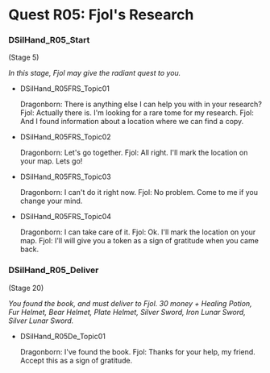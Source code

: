 # Quest R05:  Fjol's Research

### DSilHand_R05_Start 
(Stage 5)

_In this stage, Fjol may give the radiant quest to you._

* DSilHand_R05FRS_Topic01

    Dragonborn: There is anything else I can help you with in your research?
    Fjol: Actually there is. I'm looking for a rare tome for my research. 
    Fjol: And I found information about a location where we can find a copy. 

* DSilHand_R05FRS_Topic02

    Dragonborn: Let's go together. 
    Fjol: All right. I'll mark the location on your map. Lets go!

* DSilHand_R05FRS_Topic03

    Dragonborn: I can't do it right now.
    Fjol: No problem. Come to me if you change your mind.  


* DSilHand_R05FRS_Topic04

    Dragonborn: I can take care of it.
    Fjol: Ok. I'll mark the location on your map. 
    Fjol: I'll will give you a token as a sign of gratitude when you came back.

### DSilHand_R05_Deliver
(Stage 20)

_You found the book, and must deliver to Fjol. 30 money + Healing Potion, Fur Helmet, Bear Helmet, Plate Helmet, Silver Sword, Iron Lunar Sword, Silver Lunar Sword._


* DSilHand_R05De_Topic01

    Dragonborn: I've found the book.
    Fjol: Thanks for your help, my friend. Accept this as a sign of gratitude.






